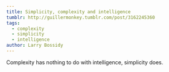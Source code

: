 ```yaml
---
title: Simplicity, complexity and intelligence
tumblr: http://guillermonkey.tumblr.com/post/3162245360
tags:
  - complexity
  - simplicity
  - intelligence
author: Larry Bossidy
---
```


Complexity has nothing to do with intelligence, simplicity does.
